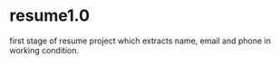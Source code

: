 # resume1.0
first stage of resume project which  extracts name, email and phone in working condition.
